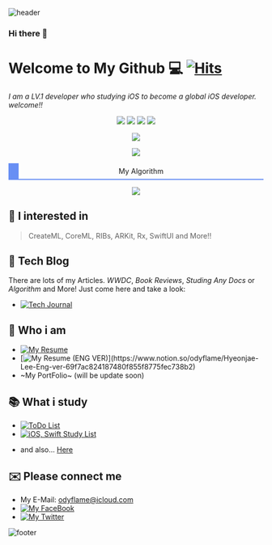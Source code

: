 ![header](https://capsule-render.vercel.app/api?type=waving&color=gradient&height=200&section=header&text=What's%20Up?&animation=twinkling&fontSize=40)

### Hi there 👋

# Welcome to My Github 💻 [![Hits](https://hits.seeyoufarm.com/api/count/incr/badge.svg?url=https%3A%2F%2Fgithub.com%2FOdyflame%2FOdyflame)](https://hits.seeyoufarm.com)

*I am a LV.1 developer who studying iOS to become a global iOS developer. welcome!!*

<div align="center">
    <img src="https://img.shields.io/badge/HP-100-red?style=plastic">
    <img src="https://img.shields.io/badge/Age-27-9cf?style=plastic">
    <img src="https://img.shields.io/badge/Develop-iOS-lightgray?style=plastic">
    <img src="https://img.shields.io/badge/Language-Swift-orange?style=plastic">
    <p>
    <p>
    <img src="https://github-readme-stats.vercel.app/api?username=Odyflame&show_icons=true&theme=tokyonight">
    <p>
    <img src="https://github-readme-stats.vercel.app/api/top-langs/?username=Odyflame&layout=compact&theme=tokyonight">
    <p style="border-left: 20px solid #688FF4; padding: 0.5em; border-bottom: 2px solid #688FF4; ">My Algorithm</p>
    <a href="https://solved.ac/2015112119"><img src="http://mazassumnida.wtf/api/v2/generate_badge?boj=2015112119"></a>

</div>

## 📱 I interested in
> CreateML, CoreML, RIBs, ARKit, Rx, SwiftUI and More!!

## 📕 Tech Blog
 There are lots of my Articles. *WWDC*, *Book Reviews*, *Studing Any Docs* or *Algorithm* and More! Just come here and take a look: 
 - [![Tech Journal](http://img.shields.io/badge/-Tech_Journal-black?style=plastic&logo=notion)](https://www.notion.so/odyflame/Tech-Journal-8e267b8075dc4960b1568ab80b9d720e)

## 🧾 Who i am
 - [![My Resume](http://img.shields.io/badge/-My_Resume-black?style=plastic&logo=notion)](https://www.notion.so/odyflame/Hyeonjae-Lee-d0b426c8392040fbb63b551e38e2017f)  
 - [![My Resume (ENG VER)](http://img.shields.io/badge/-My_Resume_(ENG_VER)-black?style=plastic&logo=notion)](https://www.notion.so/odyflame/Hyeonjae-Lee-Eng-ver-69f7ac824187480f855f8775fec738b2)  
 - ~My PortFolio~ (will be update soon)
 
## 📚 What i study
 - [![ToDo List](http://img.shields.io/badge/-ToDo_List-black?style=plastic&logo=notion)](https://www.notion.so/odyflame/ToDo-List-6b05b747cd124a6ca10d6838b9aaac4a)
 - [![iOS, Swift Study List](http://img.shields.io/badge/-iOS_Swift_Study_List-black?style=plastic&logo=notion)](https://www.notion.so/odyflame/e9a92f6871c44b7aa33473eb84a68a5c?v=76ca4024e2e140b6b0a0e18e984c4df4)

   
 * and also... [Here](https://github.com/Odyflame/WWDC-Raywenderlich-Study) 

## ✉️ Please connect me
 - My E-Mail: odyflame@icloud.com
 - [![My FaceBook](http://img.shields.io/badge/-My_FaceBook-f3f3f3?style=plastic&logo=facebook)](https://www.facebook.com/profile.php?id=100004453800775)
 - [![My Twitter](http://img.shields.io/badge/-My_Twitter-9cf?style=plastic&logo=twitter)](https://twitter.com/Odyflame)

![footer](https://capsule-render.vercel.app/api?type=waving&color=gradient&height=150&section=footer)

<!--
**Odyflame/Odyflame** is a ✨ _special_ ✨ repository because its `README.md` (this file) appears on your GitHub profile.

Here are some ideas to get you started:

- 🔭 I’m currently working on ...
- 🌱 I’m currently learning iOS, Swift and More..
- 👯 I’m looking to collaborate on ...
- 🤔 I’m looking for help with ...
- 💬 Ask me about ...
- 📫 How to reach me: ...
- 😄 Pronouns: ...
- ⚡ Fun fact: ...

-->
